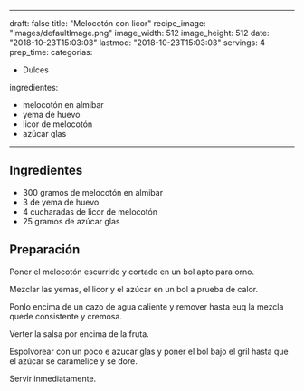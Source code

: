 
---
draft: false
title: "Melocotón con licor"
recipe_image: "images/defaultImage.png"
image_width: 512
image_height: 512
date: "2018-10-23T15:03:03"
lastmod: "2018-10-23T15:03:03"
servings: 4
prep_time: 
categorias:
  - Dulces

ingredientes:
  - melocotón en almibar
  - yema de huevo
  - licor de melocotón
  - azúcar glas
---

## Ingredientes
- 300 gramos de melocotón en almibar
- 3  de yema de huevo
- 4 cucharadas de licor de melocotón
- 25 gramos de azúcar glas

## Preparación
Poner el melocotón escurrido y cortado en un bol apto para orno.

Mezclar las yemas, el licor y el azúcar en un bol a prueba de calor.

Ponlo  encima de un cazo de agua caliente y remover hasta euq la mezcla quede consistente y cremosa.

Verter la salsa por encima de la fruta.

Espolvorear con un poco e azucar glas y poner el bol bajo el gril hasta que el azúcar se caramelice y se dore.

Servir inmediatamente.


